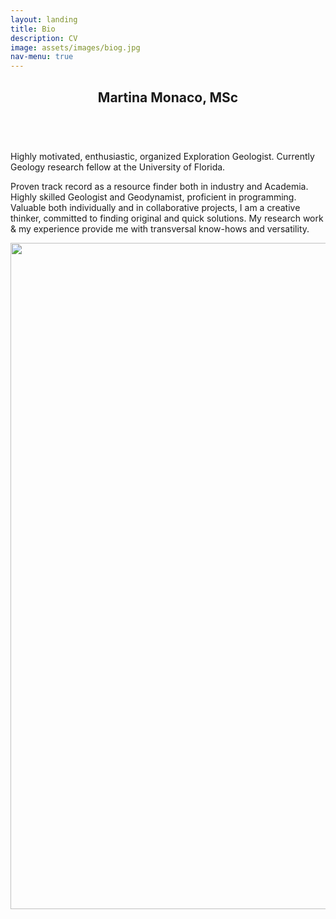 ```yaml
---
layout: landing
title: Bio
description: CV
image: assets/images/biog.jpg
nav-menu: true
---
```


<!-- Main -->
<div id="main">

<!-- One -->
<section id="one">
	<div class="inner">
		<header class="major">
			<h2>Martina Monaco, MSc</h2>
		</header>
		<p><br>Highly motivated, enthusiastic, organized Exploration Geologist. Currently Geology research fellow at the University of Florida.</p>
		<p>Proven track record as a resource finder both in industry and Academia. Highly skilled Geologist and Geodynamist, proficient in programming. Valuable both individually and in collaborative projects, I am a creative thinker, committed to finding original and quick solutions. My research work & my experience provide me with transversal know-hows and versatility.</p>
	</div>
</section>
	
<section>
<p><img src="{% link assets/images/resume_new.png %}" alt=""/ width = "816" height = "1066" data-position="center center">
</section>
	
